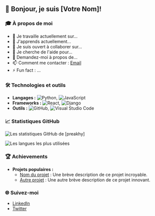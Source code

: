 ## 👋 Bonjour, je suis [Votre Nom]!

### 🎓 À propos de moi
- 🔭 Je travaille actuellement sur...
- 🌱 J'apprends actuellement...
- 👯 Je suis ouvert à collaborer sur...
- 🤔 Je cherche de l'aide pour...
- 💬 Demandez-moi à propos de...
- 📫 Comment me contacter : [Email](mailto:exemple@example.com)
- ⚡ Fun fact : ...

### 🛠️ Technologies et outils
- **Langages :** ![Python](https://img.shields.io/badge/-Python-3776AB?style=flat&logo=python&logoColor=white), ![JavaScript](https://img.shields.io/badge/-JavaScript-F7DF1E?style=flat&logo=javascript&logoColor=black)
- **Frameworks :** ![React](https://img.shields.io/badge/-React-61DAFB?style=flat&logo=react&logoColor=white), ![Django](https://img.shields.io/badge/-Django-092E20?style=flat&logo=django&logoColor=white)
- **Outils :** ![GitHub](https://img.shields.io/badge/-GitHub-181717?style=flat&logo=github), ![Visual Studio Code](https://img.shields.io/badge/-VS%20Code-007ACC?style=flat&logo=visual-studio-code&logoColor=white)

### 📈 Statistiques GitHub
![Les statistiques GitHub de [preakhy]](https://github-readme-stats.vercel.app/api?username=preakhy&show_icons=true&theme=radical)

![Les langues les plus utilisées](https://github-readme-stats.vercel.app/api/top-langs/?username=preakhy&layout=compact&theme=radical)

### 🏆 Achievements
- **Projets populaires :**
  - [Nom du projet](https://github.com/votre_nom/projet) : Une brève description de ce projet incroyable.
  - [Autre projet](https://github.com/votre_nom/other_project) : Une autre brève description de ce projet innovant.

### 🌐 Suivez-moi
- [LinkedIn](https://www.linkedin.com/in/votre_nom)
- [Twitter](https://twitter.com/votre_nom)
